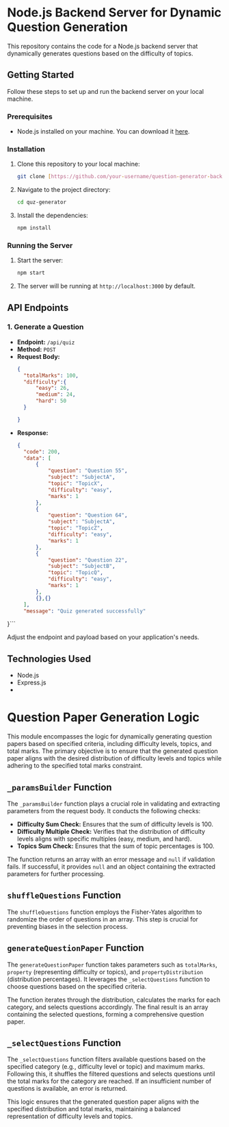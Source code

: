# Node.js Backend Server for Dynamic Question Generation

This repository contains the code for a Node.js backend server that dynamically generates questions based on the difficulty of topics.

## Getting Started

Follow these steps to set up and run the backend server on your local machine.

### Prerequisites

- Node.js installed on your machine. You can download it [here](https://nodejs.org/).

### Installation

1. Clone this repository to your local machine:

   ```bash
   git clone [https://github.com/your-username/question-generator-backend.git](https://github.com/dhruv360code/quiz-generator.git)
   ```

2. Navigate to the project directory:

   ```bash
   cd quz-generator
   ```

3. Install the dependencies:

   ```bash
   npm install
   ```

### Running the Server

1. Start the server:

   ```bash
   npm start
   ```

2. The server will be running at `http://localhost:3000` by default.

## API Endpoints

### 1. Generate a Question

- **Endpoint:** `/api/quiz`
- **Method:** `POST`
- **Request Body:**
  ```json
  {
    "totalMarks": 100,
    "difficulty":{
        "easy": 26,
        "medium": 24,
        "hard": 50
    }

  }
  ```
- **Response:**
  ```json
  {
    "code": 200,
    "data": [
        {
            "question": "Question 55",
            "subject": "SubjectA",
            "topic": "TopicX",
            "difficulty": "easy",
            "marks": 1
        },
        {
            "question": "Question 64",
            "subject": "SubjectA",
            "topic": "TopicZ",
            "difficulty": "easy",
            "marks": 1
        },
        {
            "question": "Question 22",
            "subject": "SubjectB",
            "topic": "TopicQ",
            "difficulty": "easy",
            "marks": 1
        },
        {},{}
    ],
    "message": "Quiz generated successfully"
}```


Adjust the endpoint and payload based on your application's needs.

## Technologies Used

- Node.js
- Express.js
- 
# Question Paper Generation Logic

This module encompasses the logic for dynamically generating question papers based on specified criteria, including difficulty levels, topics, and total marks. The primary objective is to ensure that the generated question paper aligns with the desired distribution of difficulty levels and topics while adhering to the specified total marks constraint.

## `_paramsBuilder` Function

The `_paramsBuilder` function plays a crucial role in validating and extracting parameters from the request body. It conducts the following checks:

- **Difficulty Sum Check:** Ensures that the sum of difficulty levels is 100.
- **Difficulty Multiple Check:** Verifies that the distribution of difficulty levels aligns with specific multiples (easy, medium, and hard).
- **Topics Sum Check:** Ensures that the sum of topic percentages is 100.

The function returns an array with an error message and `null` if validation fails. If successful, it provides `null` and an object containing the extracted parameters for further processing.

## `shuffleQuestions` Function

The `shuffleQuestions` function employs the Fisher-Yates algorithm to randomize the order of questions in an array. This step is crucial for preventing biases in the selection process.

## `generateQuestionPaper` Function

The `generateQuestionPaper` function takes parameters such as `totalMarks`, `property` (representing difficulty or topics), and `propertyDistribution` (distribution percentages). It leverages the `_selectQuestions` function to choose questions based on the specified criteria.

The function iterates through the distribution, calculates the marks for each category, and selects questions accordingly. The final result is an array containing the selected questions, forming a comprehensive question paper.

## `_selectQuestions` Function

The `_selectQuestions` function filters available questions based on the specified category (e.g., difficulty level or topic) and maximum marks. Following this, it shuffles the filtered questions and selects questions until the total marks for the category are reached. If an insufficient number of questions is available, an error is returned.

This logic ensures that the generated question paper aligns with the specified distribution and total marks, maintaining a balanced representation of difficulty levels and topics.
